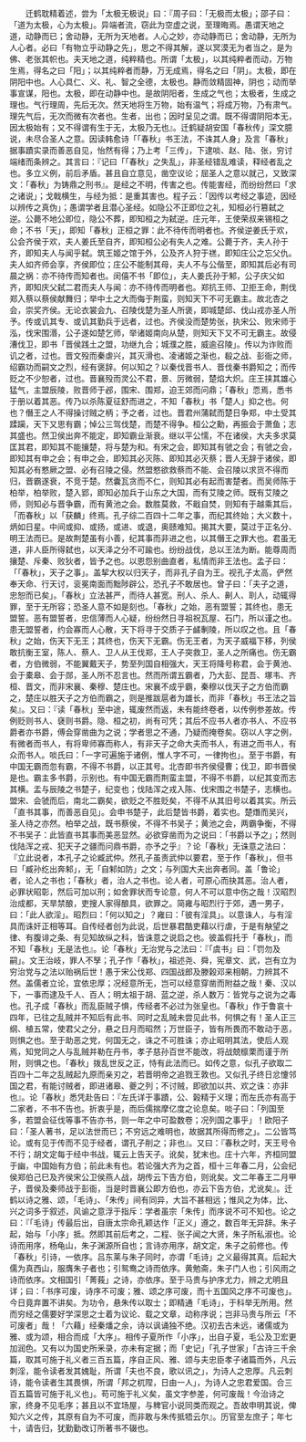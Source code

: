 <!-- { "loadSidebar": true } -->
　　迁鹤耽精着述，尝为「太极无极说」曰：『周子曰：「无极而太极」；邵子曰：「道为太极，心为太极」。异端者流，窃此为空虚之说，至理晦焉。愚谓天地之道，动静而已；舍动静，无所为天地者。人心之妙，亦动静而已；舍动静，无所为人心者。必曰「有物立乎动静之先」，思之不得其解，遂以冥漠无为者当之，是为佛、老张其帜也。夫天地之道，纯粹精也。所谓「太极」，以其纯粹者而动，万物生焉，得名之曰「阳」；以其纯粹者而静，万无成焉，得名之曰「阴」。太极，即在阴阳中也。人心具仁、义、礼、智之全德，太极也。静而敛精固神，阴也；动而举事宣谋，阳也。太极，即在动静中也。是故阴阳者，生成之气也；太极者，生成之理也。气行理周，先后无次。然天地将生万物，始有温气；将成万物，乃有肃气。理先气后，无次而微有次者也。生者，出也；因时呈见之谓。既不得谓阴阳本无，因太极始有；又不得谓有生于无，太极乃无也』。迁鹤疑胡安国「春秋传」深文臆说，未尽合圣人之意。因读韩愈诗「「春秋」书王法，不诛其人身」及言「春秋」据事蹟实录而善恶自见，怡然有得；乃上考「三传」，下逮啖、赵、陆、张，穷讨端绪而条辨之。其言曰：『记曰「「春秋」之失乱」，非圣经错乱难读，释经者乱之也。多立义例，前后矛盾。甚且自立意见，凿空议论；屈圣人之意以就己，又致深文：「春秋」为铸鼎之刑书』。是经之不明，传害之也。传能害经，而纷纷然曰「求之诸说」；戈戟横生，与经为抵：是重其害也。程子云：「因传以考经之事迹，因经以辨传之真伪」；愚谓学者且潜心圣经。如隐公不正即位之礼，知桓必行篡弑之逆。公薨不地公即位，隐公不葬，即知桓之为弑逆。庄元年，王使荣叔来锡桓之命；不书「天」，即知「春秋」正桓之罪：此不待传而明者也。齐侯逆姜氏于欢，公会齐侯于欢，夫人姜氏至自齐，即知桓公必有失人之难。公薨于齐，夫人孙于齐，即知夫人与闻乎弑。筑王姬之馆于外，公及齐人狩于禚，即知庄公之忘父仇。夫人如齐师会享，齐侯即位；庄公不能制其母，夫人不与公偕至，即知其后必有司晨之祸：亦不待传而知者也。闵僖不书「即位」，夫人姜氏孙于邾，公子庆父如齐，即知庆父弑二君而夫人与闻：亦不待传而明者也。郑抗王师、卫拒王命，荆伐郑入蔡以蔡侯献舞归；举中土之大而侮于荆蛮，则知天下不可无霸主。故北杏之会，崇奖齐侯。无论衣裳会九、召陵伐楚为圣人所褒，即城楚邱、伐山戎亦圣人所予。传或讥其专、或讥其勤兵于远者，过也。齐侯没而楚势张，执宋公、败宋师于泓，伐宋围湣，公子遂如楚乞师，举诸姬南向从楚，则知天下又不可无霸主。故侵漕伐卫，即书「晋侯践土之盟，功继九合；城濮之胜，威逾召陵」。传以为诈败而讥之者，过也。晋文殁而秦虐兴，其灭滑也、凌诸姬之渐也，殽之战、彭衙之师，绍霸功而嗣文之烈，经有褒辞。何以知之？以秦伐晋书人、晋伐秦书爵知之；而传贬之不少恕者，过也。晋襄殁而灵公不君，景、厉微弱，楚焰大炽。庄王挟其雄心猛气，主盟辰陵，败晋师于邲，围宋、围郑，迫王郊而问鼎；「春秋」恧焉，悉书于册以着其恶。传乃以杀陈夏征舒而进之，不知「春秋」书「楚人」抑之也。何也？僭王之人不得操讨贼之柄；予之者，过也。晋君州蒲弑而楚日争郑，中土受其蹂躏，天下又思有霸；悼公三驾伐楚，而楚不得争。桓公之勳，再振会于萧鱼；志其盛也。然卫侯出奔不能定，即知霸业渐衰。继以平公懦，不在诸侯，大夫多求莫匡其君，即知其不能攘楚，将与楚为和。有宋之会，即知其有虢之会；有虢之会，即知其有申之会；有申之会，即知其必灭陈、即知其必灭蔡；晋人无辞于诸侯，即知其必有憗厥之盟、必有召陵之侵。然盟憗欲救蔡而不能、会召陵以求货不得而归，晋霸遂衰，不竞于楚。然囊瓦贪而不仁，则知其必有起而害楚者。而吴师陈于柏举，柏举败，楚入郢，即知必加兵于山东之大国，而有艾陵之师。既有艾陵之师，则知必与晋争霸，而有黄池之会。数胜莫救，不戢自焚，则知有于越乘其后，「而春秋」以「获麟」终焉。孔子综二百四十二年之事，而纪其终始；大义数十，炳如日星。中间或抑、或扬，或进、或退，奥赜难知。揭其大要，莫过于正名分、明王法而已。是故荆楚虽有小善，纪其事而非进之也，以其僭王之罪大也。君虽无道，非人臣所得弑也，以天泽之分不可踰也。纷纷战伐，总以王法为断。能尊周而攘楚、斥秦、败狄者，皆予之也。以恩怨别曲直者，私情而非王法也。孟子曰：「「春秋」，天子之事」。盖挈大权以归天子，而非孔子自为王。视孔子太高，俨然奉天命、行天讨，衮冕南面而黜陟辟公，恐孔子不敢居也。曾子曰：「夫子之道，忠恕而已矣」。「春秋」立法甚严，而待人甚宽。刑人、杀人、劓人、刵人，动辄得罪，至于无所容；恐圣人意不如是刻也。「春秋」之始，恶有盟誓；其终也，患无盟誓。恶有盟誓者，忠信薄而人心疑，纷纷然日寻祖祝瓦屋、石门，所以谨之也。患无盟誓者，约会寡而人心散，天下将寻于交质子于鹾剸陵，所以叹之也。且「春秋」之始，伤天下无王；其终也，伤天下无霸。伤无王者，为天子威福下移，列侯敢抗衡王室，陈人、蔡人、卫人从王伐郑，王人子突救卫，圣人之所痛也。伤无霸者，方伯微弱，不能翼戴天子，势至列国自相强大，天王将降号称君，会于黄池、会于橐皋、会于郧，圣人所不忍言也。然而所谓五霸者，乃大彭、昆吾、塚韦、齐桓、晋文，而非宋襄、秦穆、楚庄也。宋襄不成乎霸，秦穆以伐天子之方伯而霸之，楚庄以胜天子之方伯而霸之，则是推跋扈者为雄长，而非「春秋」书王法之旨矣』。又曰：『读「春秋」至中途，辄废然而返，未有能终卷者，以传例参差故。传例贬则书人、褎则书爵。隐、桓之初，尚有可凭；其后不应书人者亦书人、不应书爵者亦书爵，傅会穿凿曲为之说；学者思之不通，乃疑而掩卷矣。窃以人字之例，有微者而书人，有将卑师寡而称人，有非天子之命大夫而书人，有进之而书人，有众而书人。啖氏曰：「一字可遍施于诸例，惟人字不可，一律拘也」。至于书爵，有中国无霸而忽有霸，不得不书爵，以正其号。北杏即书齐侯侵曹；伐卫，即书晋侯是也。霸主多书爵，示别也。有中国无霸而荆蛮主盟，不得不书爵，以纪其变而志其横。盂与辰陵之书楚子，纪变也；伐陆浑之戎入陈、伐宋围之书楚子，志横也。盟宋、会虢而后，南北二霸矣，欲贬之不胜贬矣，不得不从其旧号以着其实。所云「直书其事，而善恶自见」。会申书楚子，此后楚皆书爵，着实也。楚熸而吴兴，圣人待之亦然。柏举之战，既书蔡侯，不得不书吴子；黄池之会，两霸争衡，不得不书吴子：此皆直书其事而美恶显然。必欲穿凿而为之说曰：「书爵以予之」；然则伐陆浑之戎、犯天子之疆而问鼎书爵，亦予之乎』？论「春秋」无诛意之法曰：『立此说者，本孔子之论臧武仲。然孔子虽责武仲以要君，至于作「春秋」，但书曰「臧孙纥出奔邾」，无「自邾如防」之文；与列国大夫出奔者同。盖「鲁论」者，论人之书也；「春秋」者，治人之书也。论人者，可原心而抉其恶。治人者，必罪状昭彰，然后可加以刑；如舍罪状而专论意，何人不可以意中伤之哉！汉昭烈治成都，天旱禁酿，吏搜人家得酿具，欲罪之。简雍与昭烈行于郊，遇一男子，曰：「此人欲淫」。昭烈曰：「何以知之」？雍曰：「彼有淫具」。以意诛人，与有淫具而诛奸正相等耳。自传经者创为此说，后世暴君酷吏藉以行虐，于是有觖望之律、有腹诽之条、有见知故纵之科，皆诛意之说启之也。彼盖假托于「春秋」，而不知「春秋」无是法也』。论「春秋」无治党与之法曰：『「虞书」曰：「罚勿及嗣」。文王治岐，罪人不孥；孔子作「春秋」，祖述尧、舜，宪章文、武，岂有立为穷治党与之法以贻祸后世！愚于宋公伐郑、四国战郎及滕榖邓来相朝，力辨其不然。盖儒者立论，宜依忠厚；况经意所无，岂可以经意穿凿而附益之哉！秦、汉以下，一事而逮及千人、百人；明太祖于胡、蓝之逆，杀人数万：皆党与之说为之毒也。孔子成「春秋」而乱臣贼子惧，传经者不必过为张皇也。「春秋」作于鲁哀十四年，已往之乱贼并不知后有此书、同时之乱贼未尝见此书，何惧之有！圣人正三纲、植五常，使君父之分，悬之日月而昭然；万世臣子，皆有所畏而不敢动于恶，则惧之也。至于助恶之党，何国无之，诛之不可胜诛；亦止昭明其法，使后人观焉，知党同之人与乱贼并勒在丹书，孝子慈孙百世不能改，将战兢檩栗而谨于所附，则惧之也。「春秋」拨乱世反之正，恃有此法而已。如传之意，似孔子欲取二百四十二年之乱贼起九原而亲刃之，若晋明帝之追戮王敦也。又似孔子终日忿懥邻国之君，有能讨贼者，即进诸皋、夔之列；不讨贼，即欲加以共、欢之诛：亦非也』。论「春秋」悉凭赴告曰：『左氏详于事蹟，公、榖精于义理；而左氏亦有高于二家者，不书不告也。折衷乎是，而后儒揣摩亿度之论息矣。啖子曰：「列国至多，若盟会征伐等事不告亦书，则一年之中可盈数卷；况列国之事乎」！欧阳子曰：「圣人著书，足以法世而已；不穷远之难明也，故据其所得而修之」。二公皆笃论。或有见于传而不见于经者，谓孔子削之；非也』。又曰：『春秋之时，天王号令不行；胡文定每于经中书战，辄云上告天子。讹矣，犹末也。庄十六年，齐桓同盟于幽，中国始有方伯；前此未有也。若论强大齐为之首，桓十三年春二月，公会纪侯郑伯己巳及齐侯宋公卫侯燕人战，胡传云下告方伯，则讹矣。文二年春王二月甲子，晋侯及秦师战于彭衙，当是时晋襄公即方伯也，亦云下告方伯，尤讹矣』。迁鹤以诗之雅、颂，「毛诗」、「朱传」间有同异，大旨不甚相远；惟风之为体，比、兴之词多于叙述，风谕之意浮于指斥：学者虽宗「朱传」而序说不可不知也。论之曰：『「毛诗」传最后出，自唐太宗命孔颖达作「正义」遵之，数百年无异辞。朱子起，始与「小序」抵。然即其前后考之，二程、张子闻之大贤，朱子所私淑也。论诗而用序，杨龟山，朱子渊源所自也；言诗亦用序，胡文定，朱子之前修也。传「春秋」引诗，一依序。吕东莱与朱子同时，亦谓「毛诗」之义最得其真。后起大儒为真西山，服膺朱子者也；引鸳鸯之诗而依序。黄勉斋，朱子门人也；引风雨之诗而依序。文相国引「菁莪」之诗，亦依序。至于马贵与护序尤力，辨之尤明且详；曰：「书序可废，诗序不可废；雅、颂之序可废，而十五国风之序不可废也」。今日竟弃置不讲矣。为功令，悬朱传以取士；即精通「毛诗」，于科举无所用。然而穷经之儒要好学深思之士着为议论、载之文章，动称序说；岂非马贵与所云「不可废者」哉！「六藉」经秦燔之余，诗以讽诵独不绝。汉初去古未远，诸儒或为雅、或为颂，相合而成「大序」。相传子夏所作「小序」，出自子夏，毛公及卫宏更加润色。又有以为国史所釆录，亦未有定据；而「史记」「孔子世家」「古诗三千余篇，取其可施于礼义者三百五篇，序自正风、雅、颂与夫忠臣孝子诸篇而外，凡云刺淫，能令读者发其媿耻，所谓「夫也不良，歌以讯之」，为诗人之忠厚。凡云刺诗，能令读者生其畏惧，所谓「邦之杌陧，日由一人」，为诗人之忠君爱国。合三百五篇皆可施于礼义也」。苟可施于礼义矣，虽文字参差，何可废哉！今治诗之家，终身不见毛序；甚且以不宜场屋，与稗官小说同类而观之。吾故申明其说，俾知六义之传，其原有自为不可废，而非敢与朱传抵牾云尔』。历官至左庶子；年七十，请告归，犹勤勤改订所著书不辍也。

